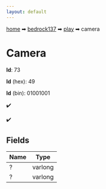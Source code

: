 ```yaml
---
layout: default
---
```


[home](/) ➡ [bedrock137](/protocol/bedrock137) ➡ [play](/protocol/bedrock137/play) ➡ camera

# Camera

**Id**: 73

**Id** (hex): 49

**Id** (bin): 01001001

✔️

✔️

## Fields

Name | Type
---|---
? | varlong
? | varlong

